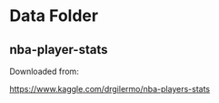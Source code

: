 # Data Folder

## nba-player-stats

Downloaded from:

https://www.kaggle.com/drgilermo/nba-players-stats

